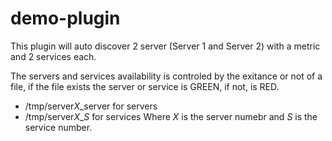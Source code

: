 demo-plugin
===========

This plugin will auto discover 2 server (Server 1 and Server 2) with a metric and 2 services each.

The servers and services availability is controled by the exitance or not of a file, if the file exists the server or service is GREEN, if not, is RED.
* /tmp/server*X*_server for servers
* /tmp/server*X*_*S* for services
Where *X* is the server numebr and *S* is the service number.
